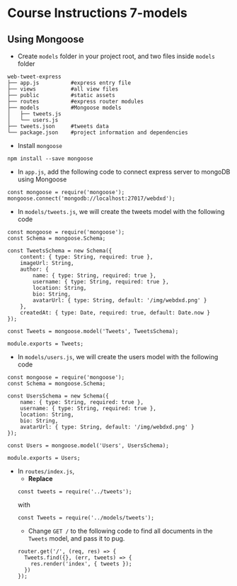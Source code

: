 # Course Instructions 7-models

## Using Mongoose
- Create `models` folder in your project root, and two files inside `models` folder
```
web-tweet-express
├── app.js          #express entry file
├── views           #all view files
├── public          #static assets
├── routes          #express router modules
├── models          #Mongoose models
│   ├── tweets.js
│   └── users.js
├── tweets.json     #tweets data
└── package.json    #project information and dependencies
```
- Install `mongoose`
```
npm install --save mongoose
```
- In `app.js`, add the following code to connect express server to mongoDB using Mongoose
```
const mongoose = require('mongoose');
mongoose.connect('mongodb://localhost:27017/webdxd');
```
- In `models/tweets.js`, we will create the tweets model with the following code
```
const mongoose = require('mongoose');
const Schema = mongoose.Schema;

const TweetsSchema = new Schema({
    content: { type: String, required: true },
    imageUrl: String,
    author: {
        name: { type: String, required: true },
        username: { type: String, required: true },
        location: String,
        bio: String,
        avatarUrl: { type: String, default: '/img/webdxd.png' }
    },
    createdAt: { type: Date, required: true, default: Date.now }
});

const Tweets = mongoose.model('Tweets', TweetsSchema);

module.exports = Tweets;
```
- In `models/users.js`, we will create the users model with the following code
```
const mongoose = require('mongoose');
const Schema = mongoose.Schema;

const UsersSchema = new Schema({
    name: { type: String, required: true },
    username: { type: String, required: true },
    location: String,
    bio: String,
    avatarUrl: { type: String, default: '/img/webdxd.png' }
});

const Users = mongoose.model('Users', UsersSchema);

module.exports = Users;
```
- In `routes/index.js`,
  - **Replace**
  ```
  const tweets = require('../tweets');
  ```
  with
  ```
  const Tweets = require('../models/tweets');
  ```
  - Change `GET /` to the following code to find all documents in the `Tweets` model, and pass it to pug.
  ```
  router.get('/', (req, res) => {
    Tweets.find({}, (err, tweets) => {
      res.render('index', { tweets });
    })
  });
  ```